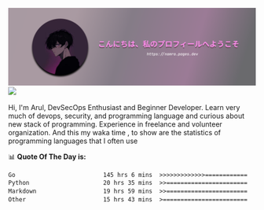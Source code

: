 ![banner](.github/profile-markdown.png)
<img src="https://user-images.githubusercontent.com/73097560/115834477-dbab4500-a447-11eb-908a-139a6edaec5c.gif"></p>

Hi, I'm Arul, DevSecOps Enthusiast and Beginner Developer. Learn very much of devops, security, and programming language and curious about new stack of programming. Experience in freelance and volunteer organization. And this my waka time , to show are the statistics of programming languages that I often use

📊 **Quote Of The Day is:**
<!--START_SECTION:waka-->

```txt
Go                         145 hrs 6 mins  >>>>>>>>>>>>>============   52.13 %
Python                     20 hrs 35 mins  >>=======================   07.40 %
Markdown                   19 hrs 59 mins  >>=======================   07.18 %
Other                      15 hrs 43 mins  >========================   05.65 %
```

<!--END_SECTION:waka-->
